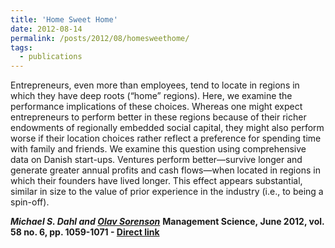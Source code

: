```yaml
---
title: 'Home Sweet Home'
date: 2012-08-14
permalink: /posts/2012/08/homesweethome/
tags:
  - publications
---
```


Entrepreneurs, even more than employees, tend to locate in regions in which they have deep roots (“home” regions). Here, we examine the performance implications of these choices. Whereas one might expect entrepreneurs to perform better in these regions because of their richer endowments of regionally embedded social capital, they might also perform worse if their location choices rather reflect a preference for spending time with family and friends. We examine this question using comprehensive data on Danish start-ups. Ventures perform better—survive longer and generate greater annual profits and cash flows—when located in regions in which their founders have lived longer. This effect appears substantial, similar in size to the value of prior experience in the industry (i.e., to being a spin-off).

_**Michael S. Dahl and [Olav Sorenson](http://www.olavsorenson.net)**_
**Management Science, June 2012, vol. 58 no. 6, pp. 1059-1071 - [Direct link](http://mansci.journal.informs.org/content/58/6/1059.abstract)**
